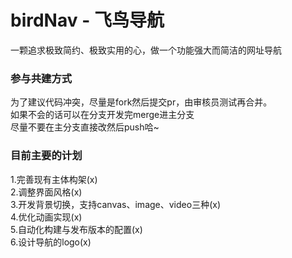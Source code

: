 # birdNav - 飞鸟导航
一颗追求极致简约、极致实用的心，做一个功能强大而简洁的网址导航
  

### 参与共建方式
为了建议代码冲突，尽量是fork然后提交pr，由审核员测试再合并。  
如果不会的话可以在分支开发完merge进主分支  
尽量不要在主分支直接改然后push哈~

### 目前主要的计划
1.完善现有主体构架(x)  
2.调整界面风格(x)  
3.开发背景切换，支持canvas、image、video三种(x)  
4.优化动画实现(x)  
5.自动化构建与发布版本的配置(x)  
6.设计导航的logo(x)  
